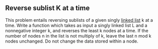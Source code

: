 ## Reverse sublist K at a time

This problem entails reversing sublists of a given singly [linked list](https://en.wikipedia.org/wiki/Linked_list) k at a time. 
Write a function which takes as input a singly linked list L and a nonnegative integer k, 
and reverses the least k nodes at a time. If the number of nodes n in the list is not multiply of k,
leave the last n mod k nodes unchanged. Do not change the data stored within a node.

